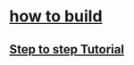 # [how to build](https://cmake.org/cmake/help/v3.20/guide/user-interaction/index.html#guide:User%20Interaction%20Guide)





## [Step to step Tutorial](https://cmake.org/cmake/help/v3.20/guide/tutorial/index.html)


